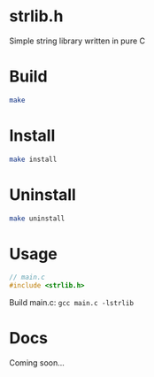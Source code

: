 # strlib.h
Simple string library written in pure C
# Build
```bash
make
```
# Install
```bash
make install
```
# Uninstall
```bash
make uninstall
```
# Usage
```c
// main.c
#include <strlib.h>
```
Build main.c:
```gcc main.c -lstrlib```
# Docs
Coming soon...
